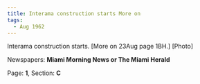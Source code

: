 ```yaml
---  
title: Interama construction starts More on  
tags:  
  - Aug 1962  
---  
```

  
Interama construction starts. [More on 23Aug page 1BH.] [Photo]  
  
Newspapers: **Miami Morning News or The Miami Herald**  
  
Page: **1**, Section: **C** 

